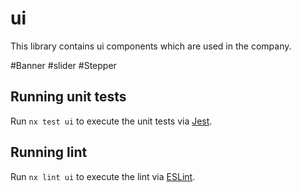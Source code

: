 # ui

This library contains ui components which are used in the company.

#Banner
#slider
#Stepper

## Running unit tests

Run `nx test ui` to execute the unit tests via [Jest](https://jestjs.io).

## Running lint

Run `nx lint ui` to execute the lint via [ESLint](https://eslint.org/).
